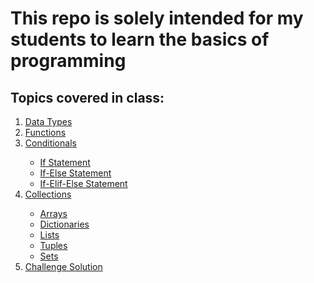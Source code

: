 # This repo is solely intended for my students to learn the basics of programming

<h2>Topics covered in class:</h2>
<ol>
  <li><a href="https://github.com/dunieskiotano/programmingbasics/blob/master/Data%20Types/datatypes.py" target="_blank">Data Types</a></li>
  <li><a href="https://github.com/dunieskiotano/programmingbasics/blob/master/Functions/functions.py" target="_blank">Functions</a></li>
  <li><a href=https://github.com/dunieskiotano/programmingbasics/tree/master/Conditionals" target="_blank">Conditionals</a></li>
    <ul>
    <li><a href="https://github.com/dunieskiotano/programmingbasics/blob/master/Conditionals/if-statement.py">If Statement</a></li>
    <li><a href="https://github.com/dunieskiotano/programmingbasics/blob/master/Conditionals/if-else-statement.py">If-Else Statement</a></li>
    <li><a href="https://github.com/dunieskiotano/programmingbasics/blob/master/Conditionals/if-elif-else-statement.py">If-Elif-Else Statement</a></li>   
    </ul>
  <li><a href="https://github.com/dunieskiotano/programmingbasics/tree/master/Collections" target="_blank">Collections</a></li>
    <ul>
    <li><a href=https://github.com/dunieskiotano/programmingbasics/blob/master/Collections/Arrays/arrays.py">Arrays</a></li>
    <li><a href="https://github.com/dunieskiotano/programmingbasics/blob/master/Collections/Dictionaries/dictionaries.py">Dictionaries</a></li>
    <li><a href="https://github.com/dunieskiotano/programmingbasics/blob/master/Collections/Lists/lists.py">Lists</a></li>   
    <li><a href="https://github.com/dunieskiotano/programmingbasics/blob/master/Collections/Tuples/tuples.py">Tuples</a></li>  
    <li><a href="https://github.com/dunieskiotano/programmingbasics/blob/master/Collections/Sets/sets.py">Sets</a></li>  
    </ul>
  <li><a href="https://github.com/dunieskiotano/programmingbasics/blob/master/Challenge%20Solution/challenge.py" target="_blank">Challenge Solution</a></li>
</ol>


